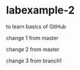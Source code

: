 # labexample-2
to learn basics of GitHub

change 1 from master

change 2 from master

change 3 from branch1
